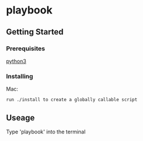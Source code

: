 # playbook

## Getting Started
### Prerequisites

[python3](https://www.python.org/downloads/)

### Installing

  
Mac: 
  
    run ./install to create a globally callable script
    
## Useage
Type 'playbook' into the terminal
